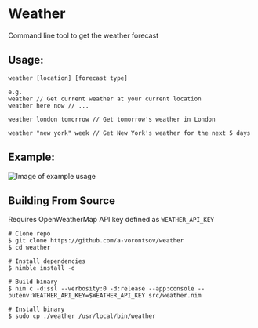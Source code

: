 # Weather
Command line tool to get the weather forecast

## Usage:
```
weather [location] [forecast type]

e.g.
weather // Get current weather at your current location
weather here now // ...

weather london tomorrow // Get tomorrow's weather in London

weather "new york" week // Get New York's weather for the next 5 days
```
## Example:
![Image of example usage](https://media.discordapp.net/attachments/496681934370635787/660627411318341662/unknown.png?width=1154&height=628)

## Building From Source
Requires OpenWeatherMap API key defined as `WEATHER_API_KEY`

```
# Clone repo
$ git clone https://github.com/a-vorontsov/weather
$ cd weather

# Install dependencies
$ nimble install -d

# Build binary
$ nim c -d:ssl --verbosity:0 -d:release --app:console --putenv:WEATHER_API_KEY=$WEATHER_API_KEY src/weather.nim

# Install binary
$ sudo cp ./weather /usr/local/bin/weather
